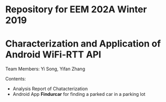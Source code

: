 # Repository for EEM 202A Winter 2019
# Characterization and Application of Android WiFi-RTT API

Team Members: Yi Song, Yifan Zhang

Contents:
  * Analysis Report of Chatacterization
  * Android App __Findurcar__ for finding a parked car in a parking lot
